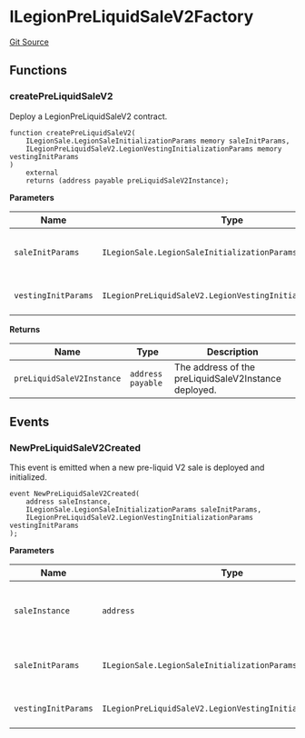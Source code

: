 # ILegionPreLiquidSaleV2Factory
[Git Source](https://github.com/Legion-Team/evm-contracts/blob/e045131669c5801ab2e88b13e55002362a64c068/src/interfaces/factories/ILegionPreLiquidSaleV2Factory.sol)


## Functions
### createPreLiquidSaleV2

Deploy a LegionPreLiquidSaleV2 contract.


```solidity
function createPreLiquidSaleV2(
    ILegionSale.LegionSaleInitializationParams memory saleInitParams,
    ILegionPreLiquidSaleV2.LegionVestingInitializationParams memory vestingInitParams
)
    external
    returns (address payable preLiquidSaleV2Instance);
```
**Parameters**

|Name|Type|Description|
|----|----|-----------|
|`saleInitParams`|`ILegionSale.LegionSaleInitializationParams`|The Legion sale initialization parameters.|
|`vestingInitParams`|`ILegionPreLiquidSaleV2.LegionVestingInitializationParams`|The vesting initialization parameters.|

**Returns**

|Name|Type|Description|
|----|----|-----------|
|`preLiquidSaleV2Instance`|`address payable`|The address of the preLiquidSaleV2Instance deployed.|


## Events
### NewPreLiquidSaleV2Created
This event is emitted when a new pre-liquid V2 sale is deployed and initialized.


```solidity
event NewPreLiquidSaleV2Created(
    address saleInstance,
    ILegionSale.LegionSaleInitializationParams saleInitParams,
    ILegionPreLiquidSaleV2.LegionVestingInitializationParams vestingInitParams
);
```

**Parameters**

|Name|Type|Description|
|----|----|-----------|
|`saleInstance`|`address`|The address of the sale instance deployed.|
|`saleInitParams`|`ILegionSale.LegionSaleInitializationParams`|The Legion sale initialization parameters.|
|`vestingInitParams`|`ILegionPreLiquidSaleV2.LegionVestingInitializationParams`|The vesting initialization parameters.|

